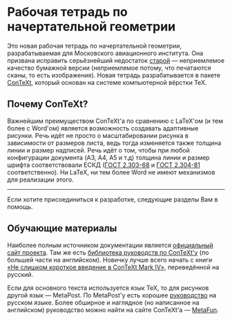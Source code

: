 # Рабочая тетрадь по начертательной геометрии

Это новая рабочая тетрадь по начертательной геометрии, разрабатываемая для Московского авиационного института. Она призвана исправить серьёзнейший недостаток [старой](https://mai904.ru/tasks.php?1684502254) — неприемлемое качество бумажной версии (неприемлемое потому, что печатаются сканы, то есть изображения).
Новая тетрадь разрабатывается в пакете [ConTeXt](https://wiki.contextgarden.net), который основан на системе компьютерной вёрстки TeX.

## Почему ConTeXt?

Важнейшим преимуществом ConTeXt'а по сравнению с LaTeX'ом (и тем более с Word'ом) является возможность создавать адаптивные рисунки.
Речь идёт не просто о масштабировании рисунка в зависимости от размеров листа, ведь тогда изменяется также толщина линии и размер надписей. Речь идёт о том, чтобы при любой конфигурации документа (A3, A4, A5 и т.д) толщина линии и размер шрифта соответствовали ЕСКД ([ГОСТ 2.303-68](https://docs.cntd.ru/document/1200003502) и [ГОСТ 2.304-81](https://docs.cntd.ru/document/1200003503) соответственно).
Ни LaTeX, ни тем более Word не имеют механизмов для реализации этого.

---

Если хотите присоединиться к разработке, следующие разделы Вам в помощь.

[//]: # (## Структура проекта)

## Обучающие материалы

Наиболее полным источником документации является [официальный сайт проекта](https://wiki.contextgarden.net).
Там же есть [библиотека руководств по ConTeXt'у](https://wiki.contextgarden.net/Documentation) (по большей части на английском).
Новичку лучше всего начать с книги [«Не слишком короткое введение в ConTeXt Mark IV»](https://raw.githubusercontent.com/contextgarden/not-so-short-introduction-to-context/main/ru/introCTX_rus_s.pdf), переведённой на русский.

Если для основного текста используется язык TeX, то для рисунков другой язык — MetaPost.
По MetaPost'у есть хорошее [руководство](https://mirrors.mit.edu/CTAN/info/metapost/doc/russian/mpman-ru/mpman-ru.pdf) на русском языке. Более обширное и наглядное (но написанное на английском) руководство можно найти на сайте ConTeXt'а — [MetaFun](http://www.pragma-ade.nl/general/manuals/metafun-p.pdf).
